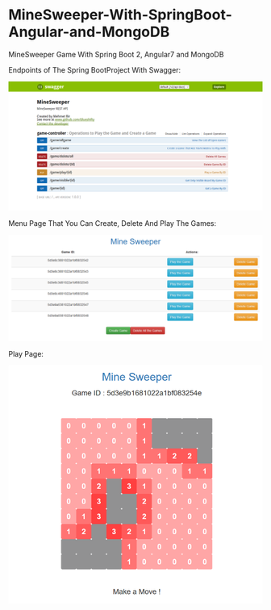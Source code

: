 # MineSweeper-With-SpringBoot-Angular-and-MongoDB
MineSweeper Game With Spring Boot 2, Angular7 and MongoDB

Endpoints of The Spring BootProject With Swagger:

![Alt text](img/img3.png?raw=true "Endpoints:")


Menu Page That You Can Create, Delete And Play The Games:

![Alt text](img/img1.png?raw=true "Main Page:")

Play Page:

![Alt text](img/img2.png?raw=true "Play Page:")


